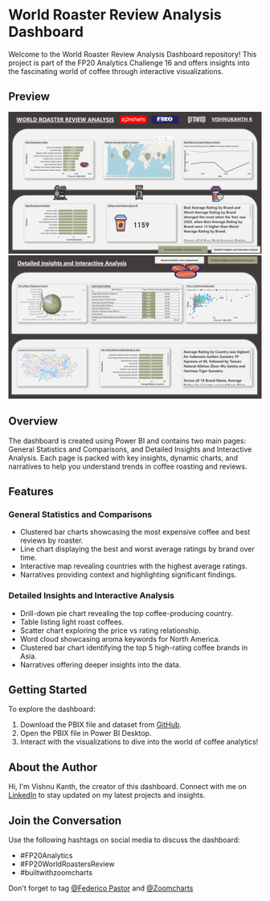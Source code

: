 # World Roaster Review Analysis Dashboard

Welcome to the World Roaster Review Analysis Dashboard repository! This project is part of the FP20 Analytics Challenge 16 and offers insights into the fascinating world of coffee through interactive visualizations.

## Preview
![Dashboard Preview](Screenshot%20(197).png)
![Dashboard Preview](Screenshot%20(198).png)

## Overview

The dashboard is created using Power BI and contains two main pages: General Statistics and Comparisons, and Detailed Insights and Interactive Analysis. Each page is packed with key insights, dynamic charts, and narratives to help you understand trends in coffee roasting and reviews.

## Features

### General Statistics and Comparisons
- Clustered bar charts showcasing the most expensive coffee and best reviews by roaster.
- Line chart displaying the best and worst average ratings by brand over time.
- Interactive map revealing countries with the highest average ratings.
- Narratives providing context and highlighting significant findings.

### Detailed Insights and Interactive Analysis
- Drill-down pie chart revealing the top coffee-producing country.
- Table listing light roast coffees.
- Scatter chart exploring the price vs rating relationship.
- Word cloud showcasing aroma keywords for North America.
- Clustered bar chart identifying the top 5 high-rating coffee brands in Asia.
- Narratives offering deeper insights into the data.

## Getting Started

To explore the dashboard:
1. Download the PBIX file and dataset from [GitHub](https://github.com/ViShNu-hub-bot/-WORLD-ROASTER-REVIEW-ANALYSIS-DASHBOARD).
2. Open the PBIX file in Power BI Desktop.
3. Interact with the visualizations to dive into the world of coffee analytics!

## About the Author

Hi, I'm Vishnu Kanth, the creator of this dashboard. Connect with me on [LinkedIn](https://www.linkedin.com/in/vishnukanth-k-a5552327b/) to stay updated on my latest projects and insights.

## Join the Conversation

Use the following hashtags on social media to discuss the dashboard:
- #FP20Analytics
- #FP20WorldRoastersReview
- #builtwithzoomcharts

Don't forget to tag [@Federico Pastor](https://www.linkedin.com/in/federico-pastor-97080014/) and [@Zoomcharts](https://www.linkedin.com/company/zoomcharts/)
